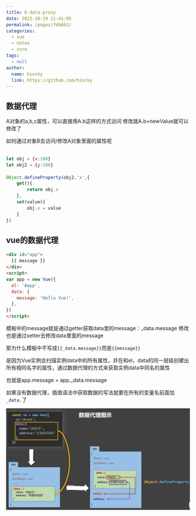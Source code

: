 ```yaml
---
title: 6-data-proxy
date: 2022-10-29 11:41:05
permalink: /pages/fdb6b2/
categories: 
  - vue
  - notes
  - core
tags: 
  - null
author: 
  name: hincky
  link: https://github.com/hincky
---
```

## 数据代理
A对象的a,b,c属性，可以直接用A.b这样的方式访问
修改就A.b=newValue就可以修改了

如何通过对象B去访问/修改A对象里面的属性呢

```js

let obj = {x:100}
let obj2 = {y:200}

Object.defineProperty(obj2,'x',{
    get(){
        return obj.x
    },
    set(value){
        obj.x = value
    }
})
```

## vue的数据代理

```html
<div id="app">
  {{ message }}
</div>
<script>
var app = new Vue({
  el: '#app',
  data: {
    message: 'Hello Vue!',
  },
})
</script>
```

模板中的message就是通过getter获取data里的message：_data.message
修改也是通过setter去修改data里面的message

那为什么模板中不写成`{{_data.message}}`而是`{{message}}`

是因为Vue实例会扫描实例data中的所有属性，并在和el，data的同一层级创建出所有相同名字的属性，通过数据代理的方式来获取实例data中同名的属性

也就是app.message = app._data.message

如果没有数据代理，插值语法中获取数据的写法就要在所有的变量名前面加`_data.`了

![](.//img/vue-proxy.png)
